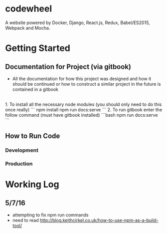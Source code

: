 # codewheel
A website powered by Docker, Django, React.js, Redux, Babel/ES2015, Webpack and Mocha. 

# Getting Started
## Documentation for Project (via gitbook)
- All the documentation for how this project was designed and how it should be continued or how to construct a similar project in the future is contained in a gitbook

<br />
1. To install all the necessary node modules (you should only need to do this once really)
```
npm install
npm run docs:serve
```
2. To run gitbook enter the follow command (must have gitbook installed)
```bash
npm run docs:serve
```

## How to Run Code
### Development
### Production



# Working Log
## 5/7/16
- attempting to fix npm run commands
- need to read http://blog.keithcirkel.co.uk/how-to-use-npm-as-a-build-tool/